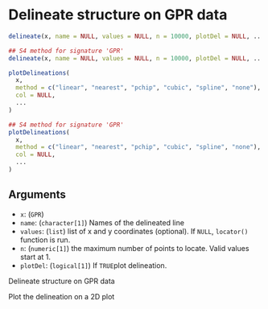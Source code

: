 # Delineate structure on GPR data

```r
delineate(x, name = NULL, values = NULL, n = 10000, plotDel = NULL, ...)

## S4 method for signature 'GPR'
delineate(x, name = NULL, values = NULL, n = 10000, plotDel = NULL, ...)

plotDelineations(
  x,
  method = c("linear", "nearest", "pchip", "cubic", "spline", "none"),
  col = NULL,
  ...
)

## S4 method for signature 'GPR'
plotDelineations(
  x,
  method = c("linear", "nearest", "pchip", "cubic", "spline", "none"),
  col = NULL,
  ...
)
```

## Arguments

- `x`: (`GPR`)
- `name`: (`character[1]`) Names of the delineated line
- `values`: (`list`) list of x and y coordinates (optional). If `NULL`, `locator()` function is run.
- `n`: (`numeric[1]`) the maximum number of points to locate. Valid values start at 1.
- `plotDel`: (`logical[1]`) If `TRUE`plot delineation.

Delineate structure on GPR data

Plot the delineation on a 2D plot